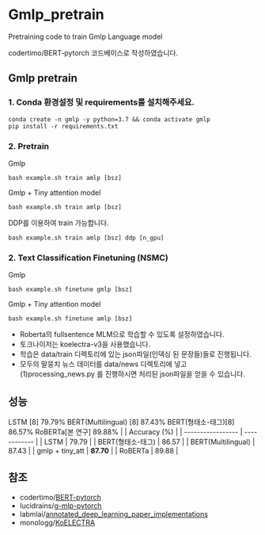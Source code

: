 # Gmlp_pretrain
 Pretraining code to train Gmlp Language model 

codertimo/BERT-pytorch 코드베이스로 작성하였습니다.

## Gmlp pretrain

### 1. Conda 환경설정 및 requirements를 설치해주세요.

```
conda create -n gmlp -y python=3.7 && conda activate gmlp
pip install -r requirements.txt
```

### 2. Pretrain

Gmlp
```console
bash example.sh train amlp [bsz]
```
Gmlp + Tiny attention model
```console
bash example.sh train amlp [bsz]
```

DDP를 이용하여 train 가능합니다.

```console
bash example.sh train amlp [bsz] ddp [n_gpu]
```
### 2. Text Classification Finetuning (NSMC)

Gmlp
```console
bash example.sh finetune gmlp [bsz]
```
Gmlp + Tiny attention model
```console
bash example.sh finetune amlp [bsz]
```


+ Roberta의 fullsentence MLM으로 학습할 수 있도록 설정하였습니다.
+ 토크나이저는 koelectra-v3을 사용했습니다.
+ 학습은 data/train 디렉토리에 있는 json파일(인덱싱 된 문장들)들로 진행됩니다. 
+ 모두의 말뭉치 뉴스 데이터를 data/news 디렉토리에 넣고  (1)processing_news.py 를 진행하시면 처리된 json파일을 얻을 수 있습니다.

## 성능
LSTM [8] 79.79%
BERT(Multilingual) [8] 87.43%
BERT(형태소-태그)[8] 86.57%
RoBERTa[본 연구] 89.88%
|                     | Accuracy (%) |
| ----------------- | ------------ |
| LSTM            | 79.79    |
| BERT(형태소-태그) | 86.57      |
| BERT(Multilingual)  | 87.43        |
| gmlp + tiny_att       | **87.70**        |
| RoBERTa       | 89.88        |


## 참조

  * codertimo/[BERT-pytorch][1]
  * lucidrains/[g-mlp-pytorch][2]
  * labmlai/[annotated_deep_learning_paper_implementations][3]
  * monologg/[KoELECTRA][4]

[1]:https://github.com/codertimo/BERT-pytorch
[2]:https://github.com/lucidrains/g-mlp-pytorch
[3]:https://github.com/labmlai/annotated_deep_learning_paper_implementations
[4]:https://github.com/monologg/KoELECTRA
